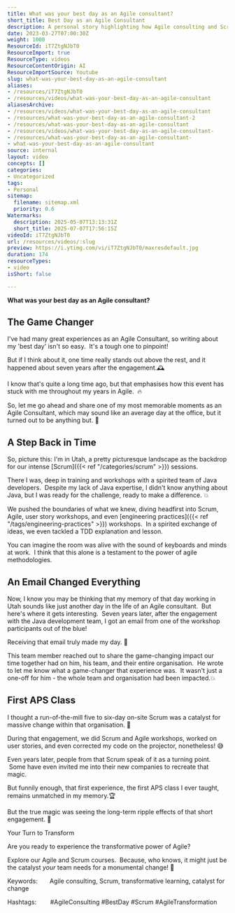 ```yaml
---
title: What was your best day as an Agile consultant?
short_title: Best Day as an Agile Consultant
description: A personal story highlighting how Agile consulting and Scrum workshops sparked lasting transformation for a development team, with impact felt years after the engagement.
date: 2023-03-27T07:00:30Z
weight: 1000
ResourceId: iT7ZtgNJbT0
ResourceImport: true
ResourceType: videos
ResourceContentOrigin: AI
ResourceImportSource: Youtube
slug: what-was-your-best-day-as-an-agile-consultant
aliases:
- /resources/iT7ZtgNJbT0
- /resources/videos/what-was-your-best-day-as-an-agile-consultant
aliasesArchive:
- /resources/videos/what-was-your-best-day-as-an-agile-consultant
- /resources/what-was-your-best-day-as-an-agile-consultant-2
- /resources/what-was-your-best-day-as-an-agile-consultant
- /resources/videos/what-was-your-best-day-as-an-agile-consultant-
- /resources/what-was-your-best-day-as-an-agile-consultant-
- what-was-your-best-day-as-an-agile-consultant
source: internal
layout: video
concepts: []
categories:
- Uncategorized
tags:
- Personal
sitemap:
  filename: sitemap.xml
  priority: 0.6
Watermarks:
  description: 2025-05-07T13:13:31Z
  short_title: 2025-07-07T17:56:15Z
videoId: iT7ZtgNJbT0
url: /resources/videos/:slug
preview: https://i.ytimg.com/vi/iT7ZtgNJbT0/maxresdefault.jpg
duration: 174
resourceTypes:
- video
isShort: false

---
```

**What was your best day as an Agile consultant?**

## The Game Changer

I've had many great experiences as an Agile Consultant, so writing about my 'best day' isn't so easy.  It's a tough one to pinpoint!

But if I think about it, one time really stands out above the rest, and it happened about seven years after the engagement.🕰️

I know that's quite a long time ago, but that emphasises how this event has stuck with me throughout my years in Agile.  🔥

So, let me go ahead and share one of my most memorable moments as an Agile Consultant, which may sound like an average day at the office, but it turned out to be anything but. 💭

## A Step Back in Time

So, picture this: I'm in Utah, a pretty picturesque landscape as the backdrop for our intense [Scrum]({{< ref "/categories/scrum" >}}) sessions.

There I was, deep in training and workshops with a spirited team of Java developers.  Despite my lack of Java expertise, I didn't know anything about Java, but I was ready for the challenge, ready to make a difference. 💥

We pushed the boundaries of what we knew, diving headfirst into Scrum, Agile, user story workshops, and even [engineering practices]({{< ref "/tags/engineering-practices" >}}) workshops.  In a spirited exchange of ideas, we even tackled a TDD explanation and lesson.

You can imagine the room was alive with the sound of keyboards and minds at work.  I think that this alone is a testament to the power of agile methodologies.

## An Email Changed Everything

Now, I know you may be thinking that my memory of that day working in Utah sounds like just another day in the life of an Agile consultant.  But here's where it gets interesting.  Seven years later, after the engagement with the Java development team, I got an email from one of the workshop participants out of the blue!

Receiving that email truly made my day. 📧 

This team member reached out to share the game-changing impact our time together had on him, his team, and their entire organisation.  He wrote to let me know what a game-changer that experience was.  It wasn't just a one-off for him - the whole team and organisation had been impacted.💥

## First APS Class

I thought a run-of-the-mill five to six-day on-site Scrum was a catalyst for massive change within that organisation. 🙌

During that engagement, we did Scrum and Agile workshops, worked on user stories, and even corrected my code on the projector, nonetheless! 😅

Even years later, people from that Scrum speak of it as a turning point.  Some have even invited me into their new companies to recreate that magic.

But funnily enough, that first experience, the first APS class I ever taught, remains unmatched in my memory.🏆

But the true magic was seeing the long-term ripple effects of that short engagement. 🚀

Your Turn to Transform

Are you ready to experience the transformative power of Agile?

Explore our Agile and Scrum courses.  Because, who knows, it might just be the catalyst _your_ team needs for a monumental change! 🙌

Keywords:       Agile consulting, Scrum, transformative learning, catalyst for change         

Hashtags:        #AgileConsulting #BestDay #Scrum #AgileTransformation
